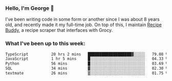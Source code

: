 ### Hello, I'm George 👋

I've been writing code in some form or another since I was about 8 years old, and recently made it my full-time job. On top of this, I maintain [Recipe Buddy](https://github.com/georgegebbett/recipe-buddy), a recipe scraper that interfaces with Grocy.  

<!--
**georgegebbett/georgegebbett** is a ✨ _special_ ✨ repository because its `README.md` (this file) appears on your GitHub profile.

Here are some ideas to get you started:

- 🔭 I’m currently working on ...
- 🌱 I’m currently learning ...
- 👯 I’m looking to collaborate on ...
- 🤔 I’m looking for help with ...
- 💬 Ask me about ...
- 📫 How to reach me: ...
- 😄 Pronouns: ...
- ⚡ Fun fact: ...
-->

### What I've been up to this week:
<!--START_SECTION:waka-->

```txt
TypeScript          20 hrs 2 mins   ███████████████████▓░░░░░   79.08 %
JavaScript          1 hr 5 mins     █░░░░░░░░░░░░░░░░░░░░░░░░   04.33 %
Python              56 mins         █░░░░░░░░░░░░░░░░░░░░░░░░   03.69 %
SQL                 34 mins         ▓░░░░░░░░░░░░░░░░░░░░░░░░   02.30 %
textmate            26 mins         ▒░░░░░░░░░░░░░░░░░░░░░░░░   01.75 %
```

<!--END_SECTION:waka-->
